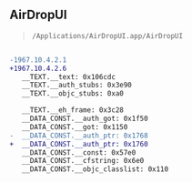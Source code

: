 ## AirDropUI

> `/Applications/AirDropUI.app/AirDropUI`

```diff

-1967.10.4.2.1
+1967.10.4.2.6
   __TEXT.__text: 0x106cdc
   __TEXT.__auth_stubs: 0x3e90
   __TEXT.__objc_stubs: 0xa0

   __TEXT.__eh_frame: 0x3c28
   __DATA_CONST.__auth_got: 0x1f50
   __DATA_CONST.__got: 0x1150
-  __DATA_CONST.__auth_ptr: 0x1768
+  __DATA_CONST.__auth_ptr: 0x1760
   __DATA_CONST.__const: 0x57e0
   __DATA_CONST.__cfstring: 0x6e0
   __DATA_CONST.__objc_classlist: 0x110

```
